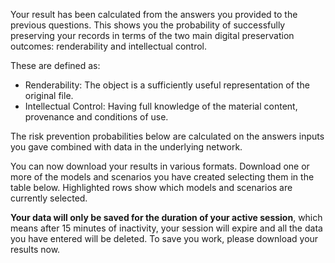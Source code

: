 Your result has been calculated from the answers you provided to the previous questions. This shows you the probability of successfully preserving your records in terms of the two main digital preservation outcomes: renderability and intellectual control.

These are defined as:

* Renderability: The object is a sufficiently useful representation of the original file.
* Intellectual Control: Having full knowledge of the material content, provenance and conditions of use.

The risk prevention probabilities below are calculated on the answers inputs you gave combined with data in the underlying network.

You can now download your results in various formats. Download one or more of the models and scenarios you have created selecting them in the table below. Highlighted rows show which models and scenarios are currently selected.

**Your data will only be saved for the duration of your active session**, which means after 15 minutes of inactivity, your session will expire and all the data you have entered will be deleted. To save you work, please download your results now.
